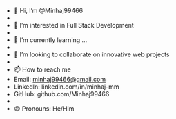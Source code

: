 - 👋 Hi, I’m @Minhaj99466
- 
- 👀 I’m interested in Full Stack Development
- 
- 🌱 I’m currently learning ...
- 
- 💞️ I’m looking to collaborate on innovative web projects
- 
- 📫 How to reach me
- Email: minhaj99466@gmail.com
- LinkedIn: linkedin.com/in/minhaj-mm
- GitHub: github.com/Minhaj99466
- 
- 😄 Pronouns: He/Him


<!---
Minhaj99466/Minhaj99466 is a ✨ special ✨ repository because its `README.md` (this file) appears on your GitHub profile.
You can click the Preview link to take a look at your changes.
--->
